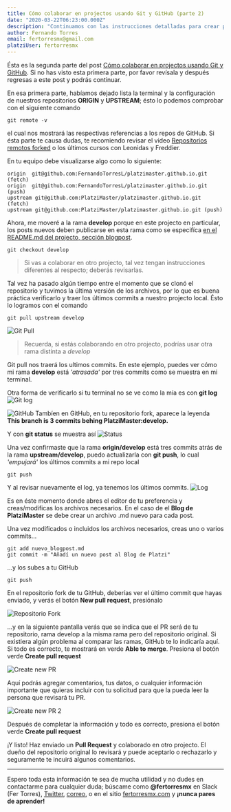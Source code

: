 ```yaml
---
title: Cómo colaborar en projectos usando Git y GitHub (parte 2)
date: "2020-03-22T06:23:00.000Z"
description: "Continuamos con las instrucciones detalladas para crear pull request."
author: Fernando Torres
email: fertorresmx@gmail.com
platziUser: fertorresmx
---
```



Ésta es la segunda parte del post [Cómo colaborar en projectos usando Git y GitHub](../2103-como-colaborar-en-github/). 
Si no has visto esta primera parte, por favor revísala y después regresas a este post y podrás continuar.

En esa primera parte, habíamos dejado lista la terminal y la configuración de nuestros repositorios **ORIGIN** y **UPSTREAM**; ésto lo podemos comprobar con el siguiente comando
~~~
git remote -v
~~~
el cual nos mostrará las respectivas referencias a los repos de GitHub. Si ésta parte te causa dudas, te recomiendo revisar el video [Repositorios remotos forked](https://platzi.com/clases/45-git-github-2016/4086-repositorios-remotos-forked/) o los últimos cursos con Leonidas y Freddier.

En tu equipo debe visualizarse algo como lo siguiente:
~~~
origin 	git@github.com:FernandoTorresL/platzimaster.github.io.git (fetch)
origin 	git@github.com:FernandoTorresL/platzimaster.github.io.git (push)
upstream git@github.com:PlatziMaster/platzimaster.github.io.git (fetch)
upstream git@github.com:PlatziMaster/platzimaster.github.io.git (push)
~~~

Ahora, me moveré a la rama **develop** porque en este projecto en particular, los posts nuevos deben publicarse en esta rama como se especifíca [en el README.md del projecto, sección blogpost](https://github.com/PlatziMaster/platzimaster.github.io#blogpost). 
~~~
git checkout develop
~~~
> Si vas a colaborar en otro projecto, tal vez tengan instrucciones diferentes al respecto; deberás revisarlas.

Tal vez ha pasado algún tiempo entre el momento que se clonó el repositorio y tuvimos la última versión de los archivos, por lo que es buena práctica verificarlo y traer los últimos commits a nuestro projecto local. Ésto lo logramos con el comando
~~~
git pull upstream develop
~~~

![Git Pull](https://i.imgur.com/9Ry0lU3.png)
> Recuerda, si estás colaborando en otro projecto, podrías usar otra rama distinta a *develop*

Git pull nos traerá los ultimos commits. En este ejemplo, puedes ver cómo mi rama **develop** está *'atrasada'* por tres commits como se muestra en mi terminal.

Otra forma de verificarlo si tu terminal no se ve como la mía es con **git log**
![Git log](https://i.imgur.com/ElJrOOd.png)

![GitHub](https://i.imgur.com/5AKkvCG.png)
Tambíen en GitHub, en tu repositorio fork, aparece la leyenda **This branch is 3 commits behing PlatziMaster:develop.**

Y con **git status** se muestra así
![Status](https://i.imgur.com/2A8l1zB.png)

Una vez confirmaste que la rama **origin/develop** está tres commits atrás de la rama **upstream/develop**, puedo actualizarla con **git push**, lo cual *'empujará'* los últimos commits a mi repo local
~~~
git push
~~~

Y al revisar nuevamente el log, ya tenemos los últimos commits.
![Log](https://i.imgur.com/QvIcFBK.png)

Es en éste momento donde abres el editor de tu preferencia y creas/modificas los archivos necesarios. En el caso de el **Blog de PlatziMaster** se debe crear un archivo .md nuevo para cada post.

Una vez modificados o incluidos los archivos necesarios, creas uno o varios commits...
~~~
git add nuevo_blogpost.md
git commit -m "Añadí un nuevo post al Blog de Platzi"
~~~
...y los subes a tu GitHub
~~~
git push
~~~

En el repositorio fork de tu GitHub, deberías ver el último commit que hayas enviado, y verás el botón **New pull request**, presiónalo

![Repositorio Fork](https://i.imgur.com/k2jA4tz.png)


...y en la siguiente pantalla verás que se indica que el PR será de tu repositorio, rama develop a la misma rama pero del repositorio original. Si existiera algún problema al comparar las ramas, GitHub te lo indicaría aquí. Si todo es correcto, te mostrará en verde **Able to merge**. Presiona el botón verde **Create pull request**

![Create new PR](https://i.imgur.com/x7sgKqG.png)


Aquí podrás agregar comentarios, tus datos, o cualquier información importante que quieras incluir con tu solicitud para que la pueda leer la persona que revisará tu PR.

![Create new PR 2](https://i.imgur.com/ewzkg1Z.png)

Después de completar la información y todo es correcto, presiona el botón verde **Create pull request**

¡Y listo! Haz enviado un **Pull Request** y colaborado en otro projecto. El dueño del repositorio original lo revisará y puede aceptarlo o rechazarlo y seguramente te incuirá algunos comentarios.

----------

Espero toda esta información te sea de mucha utilidad y no dudes en contactarme para cualquier duda; búscame como **@fertorresmx** en Slack (Fer Torres), [Twitter](https://twitter.com/fertorresmx),  [correo](mailto:contacto@fertorresmx.com), o en el sitio [fertorresmx.com](http://www.fertorresmx.com) y **¡nunca pares de aprender!**
